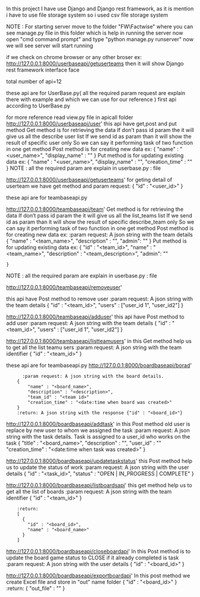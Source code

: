 
In this project I have use Django and Django rest framework, as it is mention i have to use file storage system so i used csv file storage  system 

NOTE : For starting server 
move to the folder "FW\Factwise" 
where you can see manage.py file in this folder which is help in running the server
now open "cmd command prompt" 
and type "python manage.py runserver"
now we will see server will start running 

if we check on chrome browser or any other broser ex: http://127.0.0.1:8000/userbaseapi/getuserteams
then it will show Django rest framework interface face

total number of api=12

these api are for  UserBase.py( all the required param request are explain there with example and which we can use for our reference )
 first api according to  UserBase.py 

 for more reference read view.py file in apicall folder 
  http://127.0.0.1:8000/userbaseapi/user'
  this api have   get,post and put method 
Get method is for retrieving the data
If don’t pass id param the it will give us all the describe user list
If we send id as param than it will show the result of specific  user only 
So we can say it performing task of two function in one get method 
Post method is for creating new data 
ex:
        {
          "name" : "<user_name>",
          "display_name" : "<display name>"
        }
Put method is for updating  existing data
ex:         {
            "name" : "<user_name>",
            "display_name" : "<display name>",
            "creation_time" : "<some date:time format>"
          }
NOTE : all the required param are explain in userbase.py :  file 


http://127.0.0.1:8000/userbaseapi/getuserteams' 
for geting detail of userteam  we have 
get method and param request:
        {
          "id" : "<user_id>"
        }




these api are for teambaseapi.py

  http://127.0.0.1:8000/teambaseapi/team'
  Get method is for retrieving the data
If don’t pass id param the it will give us all the list_teams  list
If we send id as param than it will show the result of specific  describe_team  only 
So we can say it performing task of two function in one get method 
Post method is for creating new data 
ex:
:param request: A json string with the team details
        {
          "name" : "<team_name>",
          "description" : "<some description>",
          "admin": "<id of a user>"
        }
Put method is for updating  existing data
ex: {
        "id" : "<team_id>",
        "name" : "<team_name>",
        "description" : "<team_description>",
        "admin": "<id of a user>"
          
    }
NOTE : all the required param are explain in userbase.py :  file 

  http://127.0.0.1:8000/teambaseapi/removeuser'

  this api have Post method to remove user 
  :param request: A json string with the team details
        {
          "id" : "<team_id>",
          "users" : ["user_id 1", "user_id2"]
        }

  http://127.0.0.1:8000/teambaseapi/adduser' 
  this api have Post method to add user 
  :param request: A json string with the team details
        {
          "id" : "<team_id>",
          "users" : ["user_id 1", "user_id2"]
        }


  http://127.0.0.1:8000/teambaseapi/listteamusers' 
  in this Get method help us to get all the  list teamu sers
    :param request: A json string with the team identifier
        {
          "id" : "<team_id>"
        }


these api are for teambaseapi.py
  http://127.0.0.1:8000/boardbaseapi/borad'

          :param request: A json string with the board details.
        {
            "name" : "<board_name>",
            "description" : "<description>",
            "team_id" : "<team id>"
            "creation_time" : "<date:time when board was created>"
        }
        :return: A json string with the response {"id" : "<board_id>"}
  http://127.0.0.1:8000/boardbaseapi/addtask'
  in this Post method old user is replace by new user to whom we assigned the task 
  :param request: A json string with the task details. Task is assigned to a user_id who works on the task
        {
            "title" : "<board_name>",
            "description" : "<description>",
            "user_id" : "<team id>"
            "creation_time" : "<date:time when task was created>"
        }

  http://127.0.0.1:8000/boardbaseapi/updatetaskstatus'
  this Post method help us to update the status of work 
        :param request: A json string with the user details
        {
            "id" : "<task_id>",
            "status" : "OPEN | IN_PROGRESS | COMPLETE"
        }

  http://127.0.0.1:8000/boardbaseapi/listboardsapi'
  this get method help us to get all the list of boards
          :param request: A json string with the team identifier
        {
          "id" : "<team_id>"
        }

        :return:
        [
          {
            "id" : "<board_id>",
            "name" : "<board_name>"
          }
        ]

  http://127.0.0.1:8000/boardbaseapi/closeboardapi'
  In  this Post method is to update the board game status to CLOSE if it already completed is task 
        :param request: A json string with the user details
        {
          "id" : "<board_id>"
        }
 
  http://127.0.0.1:8000/boardbaseapi/exportboardapi' 
  In this post method we create Excel file and store in "out"  name folder
        {
          "id" : "<board_id>"
        }
        :return:
        {
          "out_file" : "<name of the file created>"
        }

